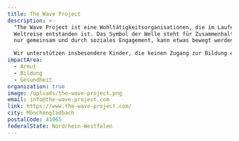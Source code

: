 ```yaml
---
title: The Wave Project
description: >-
  "The Wave Project ist eine Wohltätigkeitsorganisationen, die im Laufe einer
  Weltreise entstanden ist. Das Symbol der Welle steht für Zusammenhalt, denn
  nur gemeinsam und durch soziales Engagement, kann etwas bewegt werden.

  Wir unterstützen insbesondere Kinder, die keinen Zugang zur Bildung erhalten."
impactArea:
  - Armut
  - Bildung
  - Gesundheit
organization: true
image: /uploads/the-wave-project.png
email: info@the-wave-project.com
link: https://www.the-wave-project.com/
city: Mönchengladbach
postalCode: 41065
federalState: Nordrhein-Westfalen
---
```

